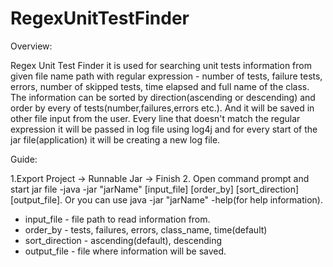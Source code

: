 # RegexUnitTestFinder

Overview:

Regex Unit Test Finder it is used for searching unit tests information from given file name path with regular expression - number of tests, failure tests, errors, number of skipped tests, time elapsed and
full name of the class. The information can be sorted by direction(ascending or descending) and order by every of tests(number,failures,errors etc.).
And it will be saved in other file input from the user. Every line that doesn't match the regular expression it will be passed in log file using
log4j and for every start of the jar file(application) it will be creating a new log file.

Guide:

1.Export Project -> Runnable Jar -> Finish
2. Open command prompt and start jar file -java -jar "jarName" [input_file] [order_by] [sort_direction] [output_file]. 
Or you can use java -jar "jarName" -help(for help information).

- input_file - file path to read information from.
- order_by - tests, failures, errors, class_name, time(default)
- sort_direction - ascending(default), descending
- output_file - file where information will be saved.




